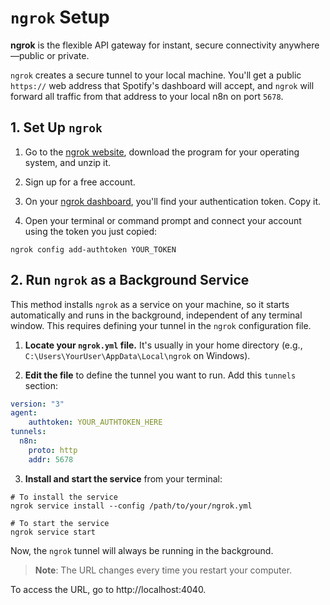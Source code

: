 # `ngrok` Setup

**ngrok** is the flexible API gateway for instant, secure connectivity anywhere—public or private.

`ngrok` creates a secure tunnel to your local machine. You'll get a public `https://` web address that Spotify's dashboard will accept, and `ngrok` will forward all traffic from that address to your local n8n on port `5678`.

## **1. Set Up `ngrok`**

1. Go to the [ngrok website](https://ngrok.com/download), download the program for your operating system, and unzip it.

2. Sign up for a free account.

3. On your [ngrok dashboard](https://dashboard.ngrok.com/get-started/your-authtoken), you'll find your authentication token. Copy it.

4. Open your terminal or command prompt and connect your account using the token you just copied:

```
ngrok config add-authtoken YOUR_TOKEN
```

## 2. **Run `ngrok` as a Background Service**

This method installs `ngrok` as a service on your machine, so it starts automatically and runs in the background, independent of any terminal window. This requires defining your tunnel in the `ngrok` configuration file.

1. **Locate your `ngrok.yml` file.** It's usually in your home directory (e.g., `C:\Users\YourUser\AppData\Local\ngrok` on Windows).

2. **Edit the file** to define the tunnel you want to run. Add this `tunnels` section:

```yaml
version: "3"
agent:
    authtoken: YOUR_AUTHTOKEN_HERE
tunnels:
  n8n:
    proto: http
    addr: 5678
```

3. **Install and start the service** from your terminal:

```
# To install the service
ngrok service install --config /path/to/your/ngrok.yml

# To start the service
ngrok service start
```

Now, the `ngrok` tunnel will always be running in the background. 

> **Note**: The URL changes every time you restart your computer.

To access the URL, go to http://localhost:4040.
